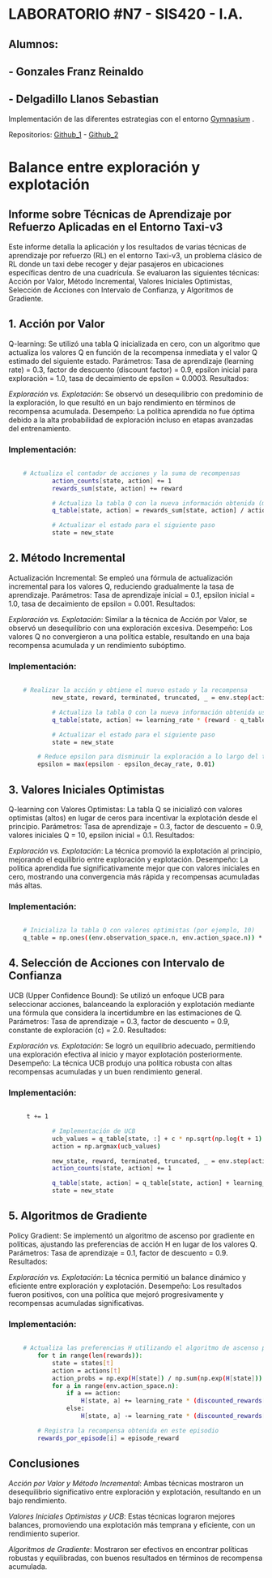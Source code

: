 # LABORATORIO #N7 - SIS420 - I.A.
## Alumnos: 
## - Gonzales Franz Reinaldo 
## - Delgadillo Llanos Sebastian 

Implementación de las diferentes estrategias con el entorno [Gymnasium](https://gymnasium.farama.org/) .

Repositorios: [Github_1](https://github.com/sebastianDLL/SIS420_IA) - 
              [Github_2](https://github.com/Gonzales-Franz-Reinaldo/SIS420-AI/tree/main/Laboratorios/LAB-07_Aprendizaje_por_Refuerzo)

# Balance entre exploración y explotación

## Informe sobre Técnicas de Aprendizaje por Refuerzo Aplicadas en el Entorno Taxi-v3

Este informe detalla la aplicación y los resultados de varias técnicas de aprendizaje por refuerzo (RL) en el entorno Taxi-v3, un problema clásico de RL donde un taxi debe recoger y dejar pasajeros en ubicaciones específicas dentro de una cuadrícula. Se evaluaron las siguientes técnicas: Acción por Valor, Método Incremental, Valores Iniciales Optimistas, Selección de Acciones con Intervalo de Confianza, y Algoritmos de Gradiente.



## 1. Acción por Valor

Q-learning: Se utilizó una tabla Q inicializada en cero, con un algoritmo que actualiza los valores Q en función de la recompensa inmediata y el valor Q estimado del siguiente estado.
Parámetros: Tasa de aprendizaje (learning rate) = 0.3, factor de descuento (discount factor) = 0.9, epsilon inicial para exploración = 1.0, tasa de decaimiento de epsilon = 0.0003.
Resultados:

*Exploración vs. Explotación*: Se observó un desequilibrio con predominio de la exploración, lo que resultó en un bajo rendimiento en términos de recompensa acumulada.
Desempeño: La política aprendida no fue óptima debido a la alta probabilidad de exploración incluso en etapas avanzadas del entrenamiento.

### Implementación:
```bash

    # Actualiza el contador de acciones y la suma de recompensas
            action_counts[state, action] += 1
            rewards_sum[state, action] += reward

            # Actualiza la tabla Q con la nueva información obtenida (método de acción-valor)
            q_table[state, action] = rewards_sum[state, action] / action_counts[state, action]

            # Actualizar el estado para el siguiente paso
            state = new_state


```


## 2. Método Incremental

Actualización Incremental: Se empleó una fórmula de actualización incremental para los valores Q, reduciendo gradualmente la tasa de aprendizaje.
Parámetros: Tasa de aprendizaje inicial = 0.1, epsilon inicial = 1.0, tasa de decaimiento de epsilon = 0.001.
Resultados:

*Exploración vs. Explotación*: Similar a la técnica de Acción por Valor, se observó un desequilibrio con una exploración excesiva.
Desempeño: Los valores Q no convergieron a una política estable, resultando en una baja recompensa acumulada y un rendimiento subóptimo.

### Implementación:
```bash

    # Realizar la acción y obtiene el nuevo estado y la recompensa
            new_state, reward, terminated, truncated, _ = env.step(action)

            # Actualiza la tabla Q con la nueva información obtenida usando implementación incremental
            q_table[state, action] += learning_rate * (reward - q_table[state, action])

            # Actualizar el estado para el siguiente paso
            state = new_state

        # Reduce epsilon para disminuir la exploración a lo largo del tiempo
        epsilon = max(epsilon - epsilon_decay_rate, 0.01)

```




## 3. Valores Iniciales Optimistas

Q-learning con Valores Optimistas: La tabla Q se inicializó con valores optimistas (altos) en lugar de ceros para incentivar la explotación desde el principio.
Parámetros: Tasa de aprendizaje = 0.3, factor de descuento = 0.9, valores iniciales Q = 10, epsilon inicial = 0.1.
Resultados:

*Exploración vs. Explotación*: La técnica promovió la explotación al principio, mejorando el equilibrio entre exploración y explotación.
Desempeño: La política aprendida fue significativamente mejor que con valores iniciales en cero, mostrando una convergencia más rápida y recompensas acumuladas más altas.

### Implementación:
```bash

    # Inicializa la tabla Q con valores optimistas (por ejemplo, 10)
    q_table = np.ones((env.observation_space.n, env.action_space.n)) * 10

```




## 4. Selección de Acciones con Intervalo de Confianza

UCB (Upper Confidence Bound): Se utilizó un enfoque UCB para seleccionar acciones, balanceando la exploración y explotación mediante una fórmula que considera la incertidumbre en las estimaciones de Q.
Parámetros: Tasa de aprendizaje = 0.3, factor de descuento = 0.9, constante de exploración (c) = 2.0.
Resultados:

*Exploración vs. Explotación*: Se logró un equilibrio adecuado, permitiendo una exploración efectiva al inicio y mayor explotación posteriormente.
Desempeño: La técnica UCB produjo una política robusta con altas recompensas acumuladas y un buen rendimiento general.

### Implementación:
```bash

     t += 1

            # Implementación de UCB
            ucb_values = q_table[state, :] + c * np.sqrt(np.log(t + 1) / action_counts[state, :])
            action = np.argmax(ucb_values)

            new_state, reward, terminated, truncated, _ = env.step(action)
            action_counts[state, action] += 1

            q_table[state, action] = q_table[state, action] + learning_rate * (reward + discount_factor * np.max(q_table[new_state, :]) - q_table[state, action])
            state = new_state

```



## 5. Algoritmos de Gradiente

Policy Gradient: Se implementó un algoritmo de ascenso por gradiente en políticas, ajustando las preferencias de acción H en lugar de los valores Q.
Parámetros: Tasa de aprendizaje = 0.1, factor de descuento = 0.9.
Resultados:

*Exploración vs. Explotación*: La técnica permitió un balance dinámico y eficiente entre exploración y explotación.
Desempeño: Los resultados fueron positivos, con una política que mejoró progresivamente y recompensas acumuladas significativas.

### Implementación:
```bash

    # Actualiza las preferencias H utilizando el algoritmo de ascenso por gradiente
        for t in range(len(rewards)):
            state = states[t]
            action = actions[t]
            action_probs = np.exp(H[state]) / np.sum(np.exp(H[state]))
            for a in range(env.action_space.n):
                if a == action:
                    H[state, a] += learning_rate * (discounted_rewards[t] - avg_reward) * (1 - action_probs[a])
                else:
                    H[state, a] -= learning_rate * (discounted_rewards[t] - avg_reward) * action_probs[a]

        # Registra la recompensa obtenida en este episodio
        rewards_por_episode[i] = episode_reward

```



## Conclusiones
*Acción por Valor y Método Incremental*: Ambas técnicas mostraron un desequilibrio significativo entre exploración y explotación, resultando en un bajo rendimiento.

*Valores Iniciales Optimistas y UCB*: Estas técnicas lograron mejores balances, promoviendo una explotación más temprana y eficiente, con un rendimiento superior.

*Algoritmos de Gradiente*: Mostraron ser efectivos en encontrar políticas robustas y equilibradas, con buenos resultados en términos de recompensa acumulada.

